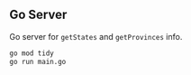 ## Go Server

Go server for `getStates` and `getProvinces` info.

```bash
go mod tidy
go run main.go
```